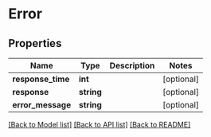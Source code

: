 # Error

## Properties
Name | Type | Description | Notes
------------ | ------------- | ------------- | -------------
**response_time** | **int** |  | [optional] 
**response** | **string** |  | [optional] 
**error_message** | **string** |  | [optional] 

[[Back to Model list]](../README.md#documentation-for-models) [[Back to API list]](../README.md#documentation-for-api-endpoints) [[Back to README]](../README.md)


